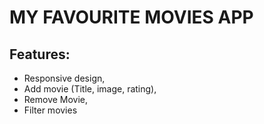 # MY FAVOURITE MOVIES APP

## Features:

- Responsive design,
- Add movie (Title, image, rating),
- Remove Movie,
- Filter movies
